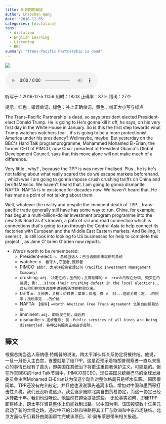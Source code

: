 ```yaml
---
title: 川普閉關鎖國
author: Chaochen Wang
date: '2016-12-05'
categories: [dictation]
tags:
  - dictation
  - English Learning
  - Listening
  - BBC
summary: "Trans-Pacific Partnership is dead"
---
```




![](/img/trump.jpg)

<audio src="/mp3/trump.mp3" controls="controls">
Your browser does not support the audio element.
你的瀏覽器不支持音頻播放。請使用chrome科學上網。
</audio>

听写于：2016-12-5 11:56	用时：18:03
正确率：87%	错词：27个

提示：<span class="diff_off">红色</span>：错误单词，<span class="diff_add">绿色</span>：补上正确单词，<span class="diff_alert">黄色</span>：纠正大小写与标点
<p class="linetext">The Trans-Pacific Partnership is dead, so says <span class="diff_off">president</span> <span class="diff_off">elected</span> <span class="diff_add">President-elect</span> Donald Trump. <span class="diff_off">He</span> <span class="diff_off">is</span> <span class="diff_off">going</span> <span class="diff_off">to</span> <span class="diff_add">He's</span> <span class="diff_add">gonna</span> kill it off, he says<span class="diff_alert">,</span> on his very first day in the White House in January. So is this the first step towards what Trump <span class="diff_off">watches</span> <span class="diff_add">watchers</span> fear <span class="diff_alert">,</span> <span class="diff_off">it's</span> <span class="diff_add">is</span> going to be a more protectionist America under his presidency? Well<span class="diff_off">maybe</span>, <span class="diff_add">maybe</span><span class="diff_alert">.</span> <span class="diff_alert" title="but ">But </span>yesterday on the BBC's Hard Talk <span class="diff_off">program</span><span class="diff_add">programme</span>, <span class="diff_off">Mohammed</span> <span class="diff_add">Mohamed</span> El-Erian, the former CEO of PIMCO, now <span class="diff_alert" title="chair ">Chair </span><span class="diff_off">president</span> of <span class="diff_add">President</span> Obama's Global <span class="diff_add">Development</span> Council<span class="diff_alert">,</span> says that this move alone will not make much of a difference. </p><p class="linetext"> </p><p class="linetext">Very little <span class="diff_alert">,</span> why<span class="diff_alert">?</span> <span class="diff_alert">,</span> <span class="diff_alert" title="Because ">because </span>the TPP <span class="diff_off">is</span> <span class="diff_add">was</span> never finalised. Plus <span class="diff_alert">,</span> <span class="diff_off">he</span> <span class="diff_off">is</span> <span class="diff_add">he's</span> not talking about what <span class="diff_off">really</span> <span class="diff_off">scared</span> <span class="diff_off">the</span> <span class="diff_add">do</span> <span class="diff_add">we</span> <span class="diff_add">escape</span> markets beforehand<span class="diff_alert">.</span> <span class="diff_alert">,</span> <span class="diff_alert" title="Which ">which </span>was I am <span class="diff_off">going</span> <span class="diff_off">to</span> <span class="diff_add">gonna</span> impose <span class="diff_off">crush</span> <span class="diff_add">crushing</span> <span class="diff_add">tariffs</span> <span class="diff_add">on</span> <span class="diff_add">China</span> and <span class="diff_off">terrifts</span><span class="diff_add">Mexico</span>. We haven't heard that. I am <span class="diff_off">going</span> <span class="diff_off">to</span> <span class="diff_add">gonna</span> dismantle NAFTA. NAFTA is in existence for decades now. We haven't heard that. He has made a point of not talking about them. </p><p class="linetext"> </p><p class="linetext">Well, whatever the reality and despite the imminent death of TPP<span class="diff_alert">.</span> <span class="diff_alert">,</span> <span class="diff_alert" title="Trans-Pacific ">trans-pacific </span>trade generally still <span class="diff_off">have</span> <span class="diff_add">has</span> some way to run. China, for example, has begun a <span class="diff_alert" title="multi-billion dollar" >multi-billion-dollar</span>  investment <span class="diff_off">program</span> <span class="diff_add">programme</span> into the new Silk Road as it's known<span class="diff_alert">,</span> a <span class="diff_alert" title="Path ">path </span>of <span class="diff_alert" title="Rail ">rail </span>and <span class="diff_alert" title="Road ">road </span><span class="diff_off">connection</span> <span class="diff_off">which</span> <span class="diff_off">is</span> <span class="diff_add">connections</span> <span class="diff_add">that's</span> going to run through <span class="diff_off">the</span> Central Asia to help connect its factories with European and <span class="diff_off">the</span> Middle <span class="diff_off">East</span> <span class="diff_add">Eastern</span> markets. And Beijing, it seems<span class="diff_off">it</span> <span class="diff_alert">,</span> <span class="diff_add">is</span> still <span class="diff_off">look</span> <span class="diff_off">into</span> <span class="diff_add">looking</span> <span class="diff_add">to</span> US businesses for help to complete this project<span class="diff_alert">.</span> <span class="diff_alert">,</span> <span class="diff_alert" title="As ">as </span>Jane <span class="diff_off">O</span><span class="diff_off">'</span> <span class="diff_off">brien</span> <span class="diff_add">O'brien</span> now reports.


* _Words_ worth to be remembered:
    * President-elect: `n. 总统当选人；已当选而尚未就职的总统`
    * watcher: `n. 看守人,守望者,照顾者`
    * PIMCO: `abbr. 太平洋投资管理公司（Pacific Investment Management Company）`
    * crushing: `adj. 决定性的；压倒的；支离破碎的 v. crush的现在分词, 毁灭性的强调; 例:...since their crushing defeat in the local elections.…自从他们在地方选举中遭到毁灭性的挫败以来。`
    * tariff:`n. 关税表，关税；价目表；菜单；价格，费 v. 对...征收关税；定...的税率；按税率定...的价格`
    * NAFTA: `【缩写】=North American Free Trade Agreement 北美自由贸易协议`
    * imminent: `adj. 即将发生的，逼近的`
    * dismantle: `v.逐步废除; 例：Public services of all kinds are being dismantled. 各种公共服务正被逐步废除。`

## 譯文

根据总统当选人唐纳德·特朗普的说法，跨太平洋伙伴关系协定将被终结。他说，一旦一月份入主白宫，首要就是了结TPP。这是否预示着特朗普观察者一直以来担心的事情已经有了苗头，即美国在其统治下将更注重自我保护主义。可能是的。但在昨天BBC的Hard Talk节目中，PIMCO前CEO，现任美国总统奥巴马的全球发展委员会主席Mohamed El-Erian认为仅这个动作对整体格局只是杯水车薪。 原因很简单，TPP还没有完全敲定。并且他也没说事先逃离市场，增加对中国和墨西哥打击性关税。我们还没听说这点。我会逐步废除北美自由贸易协定，而这一协定已经运转数十年。我们也没听说。他显然在避免提及这些。 无论事实如何，即便TPP即将终止，跨太平洋贸易整体上仍能找到出路。以中国为例，该国投资数十亿美元启动了新的丝绸之路，通过中亚的公路和铁路将其工厂与欧洲和中东市场联结。北京方面似乎仍看好由美国帮忙完成该项目。珍·奥布莱恩带来相关报道。

